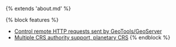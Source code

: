 {% extends 'about.md' %}

{% block features %}
* [Control remote HTTP requests sent by GeoTools/GeoServer](https://github.com/geoserver/geoserver/wiki/GSIP-218)
* [Multiple CRS authority support, planetary CRS](https://github.com/geoserver/geoserver/wiki/GSIP-219)
{% endblock %}